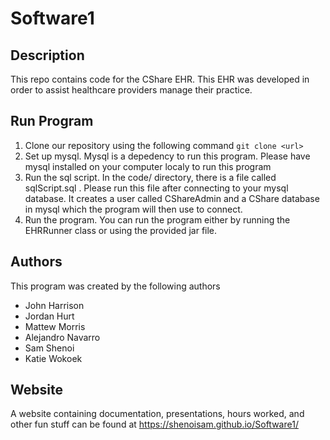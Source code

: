 # Software1

## Description
This repo contains code for the CShare EHR. This EHR was developed in order to assist healthcare providers manage their practice. 

## Run Program 
1. Clone our repository using the following command 
`git clone <url>`
2. Set up mysql. Mysql is a depedency to run this program. Please have mysql installed on your computer localy to run this program
3. Run the sql script. In the code/ directory, there is a file called sqlScript.sql . Please run this file after connecting to your mysql database. It creates a user called CShareAdmin and a CShare database in mysql which the program will then use to connect. 
4. Run the program. You can run the program either by running the EHRRunner class or using the provided jar file. 

## Authors
This program was created by the following authors

* John Harrison 
* Jordan Hurt
* Mattew Morris 
* Alejandro Navarro
* Sam Shenoi 
* Katie Wokoek 

## Website 
A website containing documentation, presentations, hours worked, and other fun stuff can be found at https://shenoisam.github.io/Software1/
